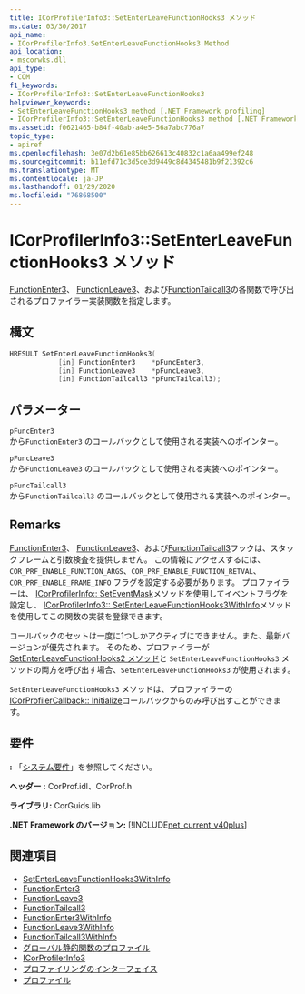 ```yaml
---
title: ICorProfilerInfo3::SetEnterLeaveFunctionHooks3 メソッド
ms.date: 03/30/2017
api_name:
- ICorProfilerInfo3.SetEnterLeaveFunctionHooks3 Method
api_location:
- mscorwks.dll
api_type:
- COM
f1_keywords:
- ICorProfilerInfo3::SetEnterLeaveFunctionHooks3
helpviewer_keywords:
- SetEnterLeaveFunctionHooks3 method [.NET Framework profiling]
- ICorProfilerInfo3::SetEnterLeaveFunctionHooks3 method [.NET Framework profiling]
ms.assetid: f0621465-b84f-40ab-a4e5-56a7abc776a7
topic_type:
- apiref
ms.openlocfilehash: 3e07d2b61e85bb626613c40832c1a6aa499ef248
ms.sourcegitcommit: b11efd71c3d5ce3d9449c8d4345481b9f21392c6
ms.translationtype: MT
ms.contentlocale: ja-JP
ms.lasthandoff: 01/29/2020
ms.locfileid: "76868500"
---
```

# <a name="icorprofilerinfo3setenterleavefunctionhooks3-method"></a>ICorProfilerInfo3::SetEnterLeaveFunctionHooks3 メソッド
[FunctionEnter3](functionenter3-function.md)、 [FunctionLeave3](functionleave3-function.md)、および[FunctionTailcall3](functiontailcall3-function.md)の各関数で呼び出されるプロファイラー実装関数を指定します。  
  
## <a name="syntax"></a>構文  
  
```cpp  
HRESULT SetEnterLeaveFunctionHooks3(  
            [in] FunctionEnter3    *pFuncEnter3,  
            [in] FunctionLeave3    *pFuncLeave3,  
            [in] FunctionTailcall3 *pFuncTailcall3);  
```  
  
## <a name="parameters"></a>パラメーター  
 `pFuncEnter3`  
 から`FunctionEnter3` のコールバックとして使用される実装へのポインター。  
  
 `pFuncLeave3`  
 から`FunctionLeave3` のコールバックとして使用される実装へのポインター。  
  
 `pFuncTailcall3`  
 から`FunctionTailcall3` のコールバックとして使用される実装へのポインター。  
  
## <a name="remarks"></a>Remarks  
 [FunctionEnter3](functionenter3-function.md)、 [FunctionLeave3](functionleave3-function.md)、および[FunctionTailcall3](functiontailcall3-function.md)フックは、スタックフレームと引数検査を提供しません。 この情報にアクセスするには、`COR_PRF_ENABLE_FUNCTION_ARGS`、`COR_PRF_ENABLE_FUNCTION_RETVAL`、`COR_PRF_ENABLE_FRAME_INFO` フラグを設定する必要があります。 プロファイラーは、 [ICorProfilerInfo:: SetEventMask](icorprofilerinfo-seteventmask-method.md)メソッドを使用してイベントフラグを設定し、 [ICorProfilerInfo3:: SetEnterLeaveFunctionHooks3WithInfo](icorprofilerinfo3-setenterleavefunctionhooks3withinfo-method.md)メソッドを使用してこの関数の実装を登録できます。  
  
 コールバックのセットは一度に1つしかアクティブにできません。また、最新バージョンが優先されます。 そのため、プロファイラーが[SetEnterLeaveFunctionHooks2 メソッド](icorprofilerinfo2-setenterleavefunctionhooks2-method.md)と `SetEnterLeaveFunctionHooks3` メソッドの両方を呼び出す場合、`SetEnterLeaveFunctionHooks3` が使用されます。  
  
 `SetEnterLeaveFunctionHooks3` メソッドは、プロファイラーの[ICorProfilerCallback:: Initialize](icorprofilercallback-initialize-method.md)コールバックからのみ呼び出すことができます。  
  
## <a name="requirements"></a>要件  
 **:** 「[システム要件](../../../../docs/framework/get-started/system-requirements.md)」を参照してください。  
  
 **ヘッダー** : CorProf.idl、CorProf.h  
  
 **ライブラリ:** CorGuids.lib  
  
 **.NET Framework のバージョン:** [!INCLUDE[net_current_v40plus](../../../../includes/net-current-v40plus-md.md)]  
  
## <a name="see-also"></a>関連項目

- [SetEnterLeaveFunctionHooks3WithInfo](icorprofilerinfo3-setenterleavefunctionhooks3withinfo-method.md)
- [FunctionEnter3](functionenter3-function.md)
- [FunctionLeave3](functionleave3-function.md)
- [FunctionTailcall3](functiontailcall3-function.md)
- [FunctionEnter3WithInfo](functionenter3withinfo-function.md)
- [FunctionLeave3WithInfo](functionleave3withinfo-function.md)
- [FunctionTailcall3WithInfo](functiontailcall3withinfo-function.md)
- [グローバル静的関数のプロファイル](profiling-global-static-functions.md)
- [ICorProfilerInfo3](icorprofilerinfo3-interface.md)
- [プロファイリングのインターフェイス](profiling-interfaces.md)
- [プロファイル](index.md)
